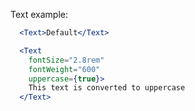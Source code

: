 Text example:
```jsx
  <Text>Default</Text>
```
```jsx
  <Text
    fontSize="2.8rem"
    fontWeight="600"
    uppercase={true}>
    This text is converted to uppercase
  </Text>
```
